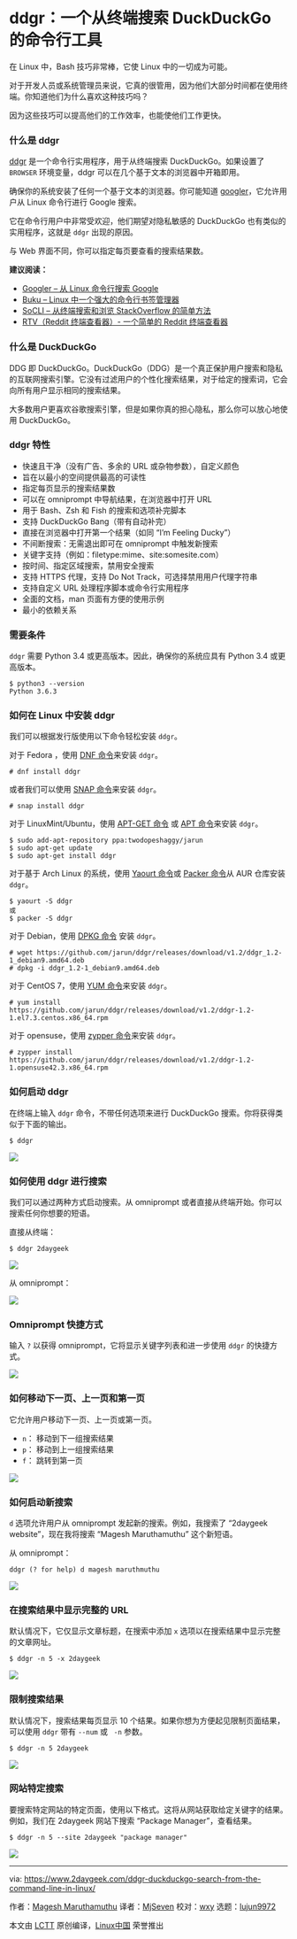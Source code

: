 ddgr：一个从终端搜索 DuckDuckGo 的命令行工具
======

在 Linux 中，Bash 技巧非常棒，它使 Linux 中的一切成为可能。

对于开发人员或系统管理员来说，它真的很管用，因为他们大部分时间都在使用终端。你知道他们为什么喜欢这种技巧吗？

因为这些技巧可以提高他们的工作效率，也能使他们工作更快。

### 什么是 ddgr

[ddgr][1] 是一个命令行实用程序，用于从终端搜索 DuckDuckGo。如果设置了 `BROWSER` 环境变量，ddgr 可以在几个基于文本的浏览器中开箱即用。

确保你的系统安装了任何一个基于文本的浏览器。你可能知道 [googler][2]，它允许用户从 Linux 命令行进行 Google 搜索。

它在命令行用户中非常受欢迎，他们期望对隐私敏感的 DuckDuckGo 也有类似的实用程序，这就是 `ddgr` 出现的原因。

与 Web 界面不同，你可以指定每页要查看的搜索结果数。

**建议阅读：**

- [Googler – 从 Linux 命令行搜索 Google][2]
- [Buku – Linux 中一个强大的命令行书签管理器][3]
- [SoCLI – 从终端搜索和浏览 StackOverflow 的简单方法][4]
- [RTV（Reddit 终端查看器）- 一个简单的 Reddit 终端查看器][5]

### 什么是 DuckDuckGo

DDG 即 DuckDuckGo。DuckDuckGo（DDG）是一个真正保护用户搜索和隐私的互联网搜索引擎。它没有过滤用户的个性化搜索结果，对于给定的搜索词，它会向所有用户显示相同的搜索结果。

大多数用户更喜欢谷歌搜索引擎，但是如果你真的担心隐私，那么你可以放心地使用 DuckDuckGo。

### ddgr 特性

  * 快速且干净（没有广告、多余的 URL 或杂物参数），自定义颜色
  * 旨在以最小的空间提供最高的可读性
  * 指定每页显示的搜索结果数
  * 可以在 omniprompt 中导航结果，在浏览器中打开 URL
  * 用于 Bash、Zsh 和 Fish 的搜索和选项补完脚本
  * 支持 DuckDuckGo Bang（带有自动补完）
  * 直接在浏览器中打开第一个结果（如同 “I’m Feeling Ducky”）
  * 不间断搜索：无需退出即可在 omniprompt 中触发新搜索
  * 关键字支持（例如：filetype:mime、site:somesite.com）
  * 按时间、指定区域搜索，禁用安全搜索
  * 支持 HTTPS 代理，支持 Do Not Track，可选择禁用用户代理字符串
  * 支持自定义 URL 处理程序脚本或命令行实用程序
  * 全面的文档，man 页面有方便的使用示例
  * 最小的依赖关系

### 需要条件

`ddgr` 需要 Python 3.4 或更高版本。因此，确保你的系统应具有 Python 3.4 或更高版本。

```
$ python3 --version
Python 3.6.3
```

### 如何在 Linux 中安装 ddgr

我们可以根据发行版使用以下命令轻松安装 `ddgr`。

对于 Fedora ，使用 [DNF 命令][6]来安装 `ddgr`。

```
# dnf install ddgr
```

或者我们可以使用 [SNAP 命令][7]来安装 `ddgr`。

```
# snap install ddgr
```

对于 LinuxMint/Ubuntu，使用 [APT-GET 命令][8] 或 [APT 命令][9]来安装 `ddgr`。

```
$ sudo add-apt-repository ppa:twodopeshaggy/jarun
$ sudo apt-get update
$ sudo apt-get install ddgr
```

对于基于 Arch Linux 的系统，使用 [Yaourt 命令][10]或 [Packer 命令][11]从 AUR 仓库安装 `ddgr`。

```
$ yaourt -S ddgr
或
$ packer -S ddgr
```

对于 Debian，使用 [DPKG 命令][12] 安装 `ddgr`。

```
# wget https://github.com/jarun/ddgr/releases/download/v1.2/ddgr_1.2-1_debian9.amd64.deb
# dpkg -i ddgr_1.2-1_debian9.amd64.deb
```

对于 CentOS 7，使用 [YUM 命令][13]来安装 `ddgr`。

```
# yum install https://github.com/jarun/ddgr/releases/download/v1.2/ddgr-1.2-1.el7.3.centos.x86_64.rpm
```

对于 opensuse，使用 [zypper 命令][14]来安装 `ddgr`。

```
# zypper install https://github.com/jarun/ddgr/releases/download/v1.2/ddgr-1.2-1.opensuse42.3.x86_64.rpm
```

### 如何启动 ddgr

在终端上输入 `ddgr` 命令，不带任何选项来进行 DuckDuckGo 搜索。你将获得类似于下面的输出。

```
$ ddgr
```

![][16]

### 如何使用 ddgr 进行搜索

我们可以通过两种方式启动搜索。从 omniprompt 或者直接从终端开始。你可以搜索任何你想要的短语。

直接从终端：

```
$ ddgr 2daygeek
```

![][17]

从 omniprompt：

![][18]

### Omniprompt 快捷方式

输入 `?` 以获得 omniprompt，它将显示关键字列表和进一步使用 `ddgr` 的快捷方式。

![][19]

### 如何移动下一页、上一页和第一页

它允许用户移动下一页、上一页或第一页。

  * `n`： 移动到下一组搜索结果
  * `p`： 移动到上一组搜索结果
  * `f`： 跳转到第一页

![][20]

### 如何启动新搜索

`d` 选项允许用户从 omniprompt 发起新的搜索。例如，我搜索了 “2daygeek website”，现在我将搜索 “Magesh Maruthamuthu” 这个新短语。

从 omniprompt：

```
ddgr (? for help) d magesh maruthmuthu
```

![][21]

### 在搜索结果中显示完整的 URL

默认情况下，它仅显示文章标题，在搜索中添加 `x` 选项以在搜索结果中显示完整的文章网址。

```
$ ddgr -n 5 -x 2daygeek
```

![][22]

### 限制搜索结果

默认情况下，搜索结果每页显示 10 个结果。如果你想为方便起见限制页面结果，可以使用 `ddgr` 带有 `--num` 或 ` -n` 参数。 

```
$ ddgr -n 5 2daygeek
```

![][23]

### 网站特定搜索

要搜索特定网站的特定页面，使用以下格式。这将从网站获取给定关键字的结果。例如，我们在 2daygeek 网站下搜索 “Package Manager”，查看结果。

```
$ ddgr -n 5 --site 2daygeek "package manager"
```

![][24]

--------------------------------------------------------------------------------

via: https://www.2daygeek.com/ddgr-duckduckgo-search-from-the-command-line-in-linux/

作者：[Magesh Maruthamuthu][a]
译者：[MjSeven](https://github.com/MjSeven)
校对：[wxy](https://github.com/wxy)
选题：[lujun9972](https://github.com/lujun9972)

本文由 [LCTT](https://github.com/LCTT/TranslateProject) 原创编译，[Linux中国](https://linux.cn/) 荣誉推出

[a]:https://www.2daygeek.com/author/magesh/
[1]:https://github.com/jarun/ddgr
[2]:https://www.2daygeek.com/googler-google-search-from-the-command-line-on-linux/
[3]:https://www.2daygeek.com/buku-command-line-bookmark-manager-linux/
[4]:https://www.2daygeek.com/socli-search-and-browse-stack-overflow-from-linux-terminal/
[5]:https://www.2daygeek.com/rtv-reddit-terminal-viewer-a-simple-terminal-viewer-for-reddit/
[6]:https://www.2daygeek.com/dnf-command-examples-manage-packages-fedora-system/
[7]:https://www.2daygeek.com/snap-command-examples/
[8]:https://www.2daygeek.com/apt-get-apt-cache-command-examples-manage-packages-debian-ubuntu-systems/
[9]:https://www.2daygeek.com/apt-command-examples-manage-packages-debian-ubuntu-systems/
[10]:https://www.2daygeek.com/install-yaourt-aur-helper-on-arch-linux/
[11]:https://www.2daygeek.com/install-packer-aur-helper-on-arch-linux/
[12]:https://www.2daygeek.com/dpkg-command-to-manage-packages-on-debian-ubuntu-linux-mint-systems/
[13]:https://www.2daygeek.com/yum-command-examples-manage-packages-rhel-centos-systems/
[14]:https://www.2daygeek.com/zypper-command-examples-manage-packages-opensuse-system/
[15]:data:image/gif;base64,R0lGODlhAQABAIAAAAAAAP///yH5BAEAAAAALAAAAAABAAEAAAIBRAA7
[16]:https://www.2daygeek.com/wp-content/uploads/2018/03/ddgr-duckduckgo-command-line-search-for-linux1.png
[17]:https://www.2daygeek.com/wp-content/uploads/2018/03/ddgr-duckduckgo-command-line-search-for-linux-3.png
[18]:https://www.2daygeek.com/wp-content/uploads/2018/03/ddgr-duckduckgo-command-line-search-for-linux-2.png
[19]:https://www.2daygeek.com/wp-content/uploads/2018/03/ddgr-duckduckgo-command-line-search-for-linux-4.png
[20]:https://www.2daygeek.com/wp-content/uploads/2018/03/ddgr-duckduckgo-command-line-search-for-linux-5a.png
[21]:https://www.2daygeek.com/wp-content/uploads/2018/03/ddgr-duckduckgo-command-line-search-for-linux-6a.png
[22]:https://www.2daygeek.com/wp-content/uploads/2018/03/ddgr-duckduckgo-command-line-search-for-linux-7a.png
[23]:https://www.2daygeek.com/wp-content/uploads/2018/03/ddgr-duckduckgo-command-line-search-for-linux-8.png
[24]:https://www.2daygeek.com/wp-content/uploads/2018/03/ddgr-duckduckgo-command-line-search-for-linux-9a.png
